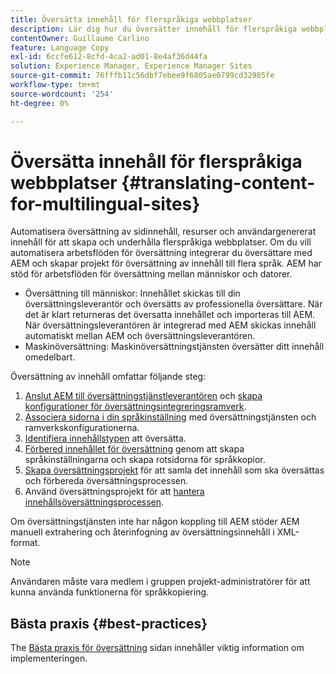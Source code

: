 ```yaml
---
title: Översätta innehåll för flerspråkiga webbplatser
description: Lär dig hur du översätter innehåll för flerspråkiga webbplatser.
contentOwner: Guillaume Carlino
feature: Language Copy
exl-id: 6ccfe612-8cfd-4ca2-ad01-8e4af36d44fa
solution: Experience Manager, Experience Manager Sites
source-git-commit: 76fffb11c56dbf7ebee9f6805ae0799cd32985fe
workflow-type: tm+mt
source-wordcount: '254'
ht-degree: 0%

---
```


# Översätta innehåll för flerspråkiga webbplatser {#translating-content-for-multilingual-sites}

Automatisera översättning av sidinnehåll, resurser och användargenererat innehåll för att skapa och underhålla flerspråkiga webbplatser. Om du vill automatisera arbetsflöden för översättning integrerar du översättare med AEM och skapar projekt för översättning av innehåll till flera språk. AEM har stöd för arbetsflöden för översättning mellan människor och datorer.

* Översättning till människor: Innehållet skickas till din översättningsleverantör och översätts av professionella översättare. När det är klart returneras det översatta innehållet och importeras till AEM. När översättningsleverantören är integrerad med AEM skickas innehåll automatiskt mellan AEM och översättningsleverantören.
* Maskinöversättning: Maskinöversättningstjänsten översätter ditt innehåll omedelbart.

Översättning av innehåll omfattar följande steg:

1. [Anslut AEM till översättningstjänstleverantören](/help/sites-administering/tc-tic.md#connecting-to-a-translation-service-provider) och [skapa konfigurationer för översättningsintegreringsramverk](/help/sites-administering/tc-tic.md).
1. [Associera sidorna i din språkinställning](/help/sites-administering/tc-tic.md#configuring-pages-for-translation) med översättningstjänsten och ramverkskonfigurationerna.
1. [Identifiera innehållstypen](/help/sites-administering/tc-rules.md) att översätta.
1. [Förbered innehållet för översättning](/help/sites-administering/tc-prep.md) genom att skapa språkinställningarna och skapa rotsidorna för språkkopior.
1. [Skapa översättningsprojekt](/help/sites-administering/tc-manage.md) för att samla det innehåll som ska översättas och förbereda översättningsprocessen.
1. Använd översättningsprojekt för att [hantera innehållsöversättningsprocessen](/help/sites-administering/tc-manage.md).

Om översättningstjänsten inte har någon koppling till AEM stöder AEM manuell extrahering och återinfogning av översättningsinnehåll i XML-format.

>[!NOTE]
>
>Användaren måste vara medlem i gruppen projekt-administratörer för att kunna använda funktionerna för språkkopiering.

## Bästa praxis {#best-practices}

The [Bästa praxis för översättning](/help/sites-administering/tc-bp.md) sidan innehåller viktig information om implementeringen.
